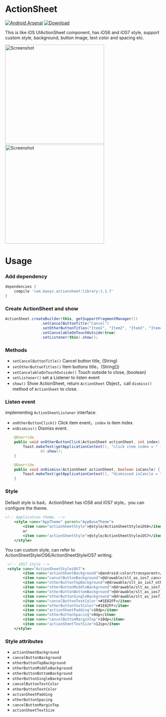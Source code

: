# ActionSheet
[![Android Arsenal](https://img.shields.io/badge/Android%20Arsenal-ActionSheetForAndroid-brightgreen.svg?style=flat)](http://android-arsenal.com/details/1/784)
[ ![Download](https://api.bintray.com/packages/baoyongzhang/maven/ActionSheet/images/download.svg) ](https://bintray.com/baoyongzhang/maven/ActionSheet/_latestVersion)

This is like iOS UIActionSheet component, has iOS6 and iOS7 style, support custom style, background, button image, text color and spacing etc.

<p>
   <img src="https://raw.githubusercontent.com/baoyongzhang/ActionSheetForAndroid/master/screenshot-1.png" width="320" alt="Screenshot"/>
   &nbsp;&nbsp;
   <img src="https://raw.githubusercontent.com/baoyongzhang/ActionSheetForAndroid/master/screenshot-2.png" width="320" alt="Screenshot"/>
</p>

# Usage

### Add dependency

```groovy
dependencies {
    compile 'com.baoyz.actionsheet:library:1.1.7'
}
```

### Create ActionSheet and show

```java
ActionSheet.createBuilder(this, getSupportFragmentManager())
				.setCancelButtonTitle("Cancel")
				.setOtherButtonTitles("Item1", "Item2", "Item3", "Item4")
				.setCancelableOnTouchOutside(true)
				.setListener(this).show();
```

### Methods

* `setCancelButtonTitle()` Cancel button title, (String)
* `setOtherButtonTitles()` Item buttons title，(String[])
* `setCancelableOnTouchOutside()` Touch outside to close, (boolean)
* `setListener()` set a Listener to listen event
* `show()` Show ActionSheet, return `ActionSheet` Object，call `dismiss()` method of `ActionSheet` to close.

### Listen event

implementing `ActionSheetListener` interface.
* `onOtherButtonClick()` Click item event，`index` is item index.
* `onDismiss()` Dismiss event.

```java
   	@Override
	public void onOtherButtonClick(ActionSheet actionSheet, int index) {
		Toast.makeText(getApplicationContext(), "click item index = " + index,
				0).show();
	}

	@Override
	public void onDismiss(ActionSheet actionSheet, boolean isCancle) {
		Toast.makeText(getApplicationContext(), "dismissed isCancle = " + isCancle, 0).show();
	}
```

### Style

Default style is bad，ActionSheet has iOS6 and iOS7 style，you can configure the theme.

```xml
<!-- Application theme. -->
    <style name="AppTheme" parent="AppBaseTheme">
        <item name="actionSheetStyle">@style/ActionSheetStyleiOS6</item>
        or
        <item name="actionSheetStyle">@style/ActionSheetStyleiOS7</item>
    </style>
```

You can custom style, can refer to ActionSheetStyleiOS6/ActionSheetStyleiOS7 writing.

```xml
 <!-- iOS7 Style -->
 <style name="ActionSheetStyleiOS7">
        <item name="actionSheetBackground">@android:color/transparent</item>
        <item name="cancelButtonBackground">@drawable/slt_as_ios7_cancel_bt</item>
        <item name="otherButtonTopBackground">@drawable/slt_as_ios7_other_bt_top</item>
        <item name="otherButtonMiddleBackground">@drawable/slt_as_ios7_other_bt_middle</item>
        <item name="otherButtonBottomBackground">@drawable/slt_as_ios7_other_bt_bottom</item>
        <item name="otherButtonSingleBackground">@drawable/slt_as_ios7_other_bt_single</item>
        <item name="cancelButtonTextColor">#1E82FF</item>
        <item name="otherButtonTextColor">#1E82FF</item>
        <item name="actionSheetPadding">10dp</item>
        <item name="otherButtonSpacing">0dp</item>
        <item name="cancelButtonMarginTop">10dp</item>
        <item name="actionSheetTextSize">12sp</item>
    </style>
```

### Style attributes
* `actionSheetBackground`
* `cancelButtonBackground`
* `otherButtonTopBackground`
* `otherButtonMiddleBackground`
* `otherButtonBottomBackground`
* `otherButtonSingleBackground`
* `cancelButtonTextColor`
* `otherButtonTextColor`
* `actionSheetPadding`
* `otherButtonSpacing`
* `cancelButtonMarginTop`
* `actionSheetTextSize`


